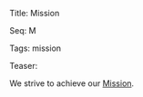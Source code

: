 Title:  Mission

Seq:    M

Tags:   mission

Teaser: 
 
We strive to achieve our [Mission](../core/mission.html).


